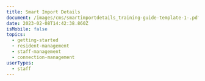 ```yaml
---
title: Smart Import Details
document: /images/cms/smartimportdetails_training-guide-template-1-.pdf
date: 2023-02-08T14:42:38.860Z
isMobile: false
topics:
  - getting-started
  - resident-management
  - staff-management
  - connection-management
userTypes:
  - staff
---
```

